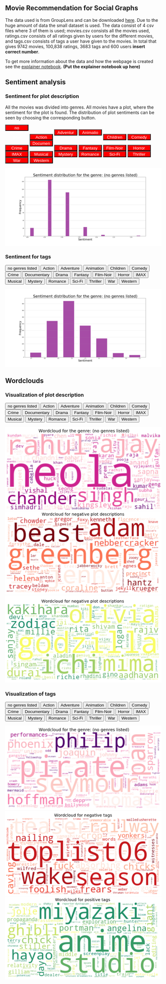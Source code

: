 <html>
<body>
<style>
.button
{
	background-color: red;
	color: white;
	width: 75px;
	height: 20px;
}
</style>
</body>
</html>

## Movie Recommendation for Social Graphs

The data used is from GroupLens and can be downloaded [here](https://grouplens.org/datasets/movielens/latest/). Due to the huge amount of data the small dataset is used. The data consist of 4 csv files where 3 of them is used; movies.csv consists all the movies used, ratings.csv consists of all ratings given by users for the different movies, and tags.csv consists of tags a user have given to the movies. In total that gives 9742 movies, 100,838 ratings, 3683 tags and 600 users **insert correct number**.

To get more information about the data and how the webpage is created see the [explainer notebook](https://nbviewer.jupyter.org). **(Put the explainer notebook up here)**  

## Sentiment analysis

### Sentiment for plot description
All the movies was divided into genres. All movies have a plot, where the sentiment for the plot is found. The distribution of plot sentiments can be seen by choosing the corresponding button.  

<button class="button" onclick="document.getElementById('sentiment_plot').src='images/plot_sentiment_(no genres listed).png'">no genres listed</button>
<button class="button" onclick="document.getElementById('sentiment_plot').src='images/plot_sentiment_Action.png'">Action</button>
<button class="button" onclick="document.getElementById('sentiment_plot').src='images/plot_sentiment_Adventure.png'">Adventure</button>
<button class="button" onclick="document.getElementById('sentiment_plot').src='images/plot_sentiment_Animation.png'">Animation</button>
<button class="button" onclick="document.getElementById('sentiment_plot').src='images/plot_sentiment_Children.png'">Children</button>
<button class="button" onclick="document.getElementById('sentiment_plot').src='images/plot_sentiment_Comedy.png'">Comedy</button>
<button class="button" onclick="document.getElementById('sentiment_plot').src='images/plot_sentiment_Crime.png'">Crime</button>
<button class="button" onclick="document.getElementById('sentiment_plot').src='images/plot_sentiment_Documentary.png'">Documentary</button>
<button class="button" onclick="document.getElementById('sentiment_plot').src='images/plot_sentiment_Drama.png'">Drama</button>
<button class="button" onclick="document.getElementById('sentiment_plot').src='images/plot_sentiment_Fantasy.png'">Fantasy</button>
<button class="button" onclick="document.getElementById('sentiment_plot').src='images/plot_sentiment_Film-Noir.png'">Film-Noir</button>
<button class="button" onclick="document.getElementById('sentiment_plot').src='images/plot_sentiment_Horror.png'">Horror</button>
<button class="button" onclick="document.getElementById('sentiment_plot').src='images/plot_sentiment_IMAX.png'">IMAX</button>
<button class="button" onclick="document.getElementById('sentiment_plot').src='images/plot_sentiment_Musical.png'">Musical</button>
<button class="button" onclick="document.getElementById('sentiment_plot').src='images/plot_sentiment_Mystery.png'">Mystery</button>
<button class="button" onclick="document.getElementById('sentiment_plot').src='images/plot_sentiment_Romance.png'">Romance</button>
<button class="button" onclick="document.getElementById('sentiment_plot').src='images/plot_sentiment_Sci-Fi.png'">Sci-Fi</button>
<button class="button" onclick="document.getElementById('sentiment_plot').src='images/plot_sentiment_Thriller.png'">Thriller</button>
<button class="button" onclick="document.getElementById('sentiment_plot').src='images/plot_sentiment_War.png'">War</button>
<button class="button" onclick="document.getElementById('sentiment_plot').src='images/plot_sentiment_Western.png'">Western</button>

<img id="sentiment_plot" src="images/plot_sentiment_(no genres listed).png" style="width:600px">

### Sentiment for tags

<button onclick="document.getElementById('sentiment_tag').src='images/tag_sentiment_(no genres listed).png'">no genres listed</button>
<button onclick="document.getElementById('sentiment_tag').src='images/tag_sentiment_Action.png'">Action</button>
<button onclick="document.getElementById('sentiment_tag').src='images/tag_sentiment_Adventure.png'">Adventure</button>
<button onclick="document.getElementById('sentiment_tag').src='images/tag_sentiment_Animation.png'">Animation</button>
<button onclick="document.getElementById('sentiment_tag').src='images/tag_sentiment_Children.png'">Children</button>
<button onclick="document.getElementById('sentiment_tag').src='images/tag_sentiment_Comedy.png'">Comedy</button>
<button onclick="document.getElementById('sentiment_tag').src='images/tag_sentiment_Crime.png'">Crime</button>
<button onclick="document.getElementById('sentiment_tag').src='images/tag_sentiment_Documentary.png'">Documentary</button>
<button onclick="document.getElementById('sentiment_tag').src='images/tag_sentiment_Drama.png'">Drama</button>
<button onclick="document.getElementById('sentiment_tag').src='images/tag_sentiment_Fantasy.png'">Fantasy</button>
<button onclick="document.getElementById('sentiment_tag').src='images/tag_sentiment_Film-Noir.png'">Film-Noir</button>
<button onclick="document.getElementById('sentiment_tag').src='images/tag_sentiment_Horror.png'">Horror</button>
<button onclick="document.getElementById('sentiment_tag').src='images/tag_sentiment_IMAX.png'">IMAX</button>
<button onclick="document.getElementById('sentiment_tag').src='images/tag_sentiment_Musical.png'">Musical</button>
<button onclick="document.getElementById('sentiment_tag').src='images/tag_sentiment_Mystery.png'">Mystery</button>
<button onclick="document.getElementById('sentiment_tag').src='images/tag_sentiment_Romance.png'">Romance</button>
<button onclick="document.getElementById('sentiment_tag').src='images/tag_sentiment_Sci-Fi.png'">Sci-Fi</button>
<button onclick="document.getElementById('sentiment_tag').src='images/tag_sentiment_Thriller.png'">Thriller</button>
<button onclick="document.getElementById('sentiment_tag').src='images/tag_sentiment_War.png'">War</button>
<button onclick="document.getElementById('sentiment_tag').src='images/tag_sentiment_Western.png'">Western</button>

<img id="sentiment_tag" src="images/tag_sentiment_(no genres listed).png" style="width:600px">

## Wordclouds

### Visualization of plot description

<button onclick="document.getElementById('wordcloud_plot').src='images/plot_wordcloud_(no genres listed).png'">no genres listed</button>
<button onclick="document.getElementById('wordcloud_plot').src='images/plot_wordcloud_Action.png'">Action</button>
<button onclick="document.getElementById('wordcloud_plot').src='images/plot_wordcloud_Adventure.png'">Adventure</button>
<button onclick="document.getElementById('wordcloud_plot').src='images/plot_wordcloud_Animation.png'">Animation</button>
<button onclick="document.getElementById('wordcloud_plot').src='images/plot_wordcloud_Children.png'">Children</button>
<button onclick="document.getElementById('wordcloud_plot').src='images/plot_wordcloud_Comedy.png'">Comedy</button>
<button onclick="document.getElementById('wordcloud_plot').src='images/plot_wordcloud_Crime.png'">Crime</button>
<button onclick="document.getElementById('wordcloud_plot').src='images/plot_wordcloud_Documentary.png'">Documentary</button>
<button onclick="document.getElementById('wordcloud_plot').src='images/plot_wordcloud_Drama.png'">Drama</button>
<button onclick="document.getElementById('wordcloud_plot').src='images/plot_wordcloud_Fantasy.png'">Fantasy</button>
<button onclick="document.getElementById('wordcloud_plot').src='images/plot_wordcloud_Film-Noir.png'">Film-Noir</button>
<button onclick="document.getElementById('wordcloud_plot').src='images/plot_wordcloud_Horror.png'">Horror</button>
<button onclick="document.getElementById('wordcloud_plot').src='images/plot_wordcloud_IMAX.png'">IMAX</button>
<button onclick="document.getElementById('wordcloud_plot').src='images/plot_wordcloud_Musical.png'">Musical</button>
<button onclick="document.getElementById('wordcloud_plot').src='images/plot_wordcloud_Mystery.png'">Mystery</button>
<button onclick="document.getElementById('wordcloud_plot').src='images/plot_wordcloud_Romance.png'">Romance</button>
<button onclick="document.getElementById('wordcloud_plot').src='images/plot_wordcloud_Sci-Fi.png'">Sci-Fi</button>
<button onclick="document.getElementById('wordcloud_plot').src='images/plot_wordcloud_Thriller.png'">Thriller</button>
<button onclick="document.getElementById('wordcloud_plot').src='images/plot_wordcloud_War.png'">War</button>
<button onclick="document.getElementById('wordcloud_plot').src='images/plot_wordcloud_Western.png'">Western</button>

<img id="wordcloud_plot" src="images/plot_wordcloud_(no genres listed).png" style="width:600px">

<img src="images/neg_plot.png" alt="hi" class="inline"/>

<img src="images/pos_plot.png" alt="hi" class="inline"/>

### Visualization of tags

<button onclick="document.getElementById('wordcloud_tag').src='images/tag_wordcloud_(no genres listed).png'">no genres listed</button>
<button onclick="document.getElementById('wordcloud_tag').src='images/tag_wordcloud_Action.png'">Action</button>
<button onclick="document.getElementById('wordcloud_tag').src='images/tag_wordcloud_Adventure.png'">Adventure</button>
<button onclick="document.getElementById('wordcloud_tag').src='images/tag_wordcloud_Animation.png'">Animation</button>
<button onclick="document.getElementById('wordcloud_tag').src='images/tag_wordcloud_Children.png'">Children</button>
<button onclick="document.getElementById('wordcloud_tag').src='images/tag_wordcloud_Comedy.png'">Comedy</button>
<button onclick="document.getElementById('wordcloud_tag').src='images/tag_wordcloud_Crime.png'">Crime</button>
<button onclick="document.getElementById('wordcloud_tag').src='images/tag_wordcloud_Documentary.png'">Documentary</button>
<button onclick="document.getElementById('wordcloud_tag').src='images/tag_wordcloud_Drama.png'">Drama</button>
<button onclick="document.getElementById('wordcloud_tag').src='images/tag_wordcloud_Fantasy.png'">Fantasy</button>
<button onclick="document.getElementById('wordcloud_tag').src='images/tag_wordcloud_Film-Noir.png'">Film-Noir</button>
<button onclick="document.getElementById('wordcloud_tag').src='images/tag_wordcloud_Horror.png'">Horror</button>
<button onclick="document.getElementById('wordcloud_tag').src='images/tag_wordcloud_IMAX.png'">IMAX</button>
<button onclick="document.getElementById('wordcloud_tag').src='images/tag_wordcloud_Musical.png'">Musical</button>
<button onclick="document.getElementById('wordcloud_tag').src='images/tag_wordcloud_Mystery.png'">Mystery</button>
<button onclick="document.getElementById('wordcloud_tag').src='images/tag_wordcloud_Romance.png'">Romance</button>
<button onclick="document.getElementById('wordcloud_tag').src='images/tag_wordcloud_Sci-Fi.png'">Sci-Fi</button>
<button onclick="document.getElementById('wordcloud_tag').src='images/tag_wordcloud_Thriller.png'">Thriller</button>
<button onclick="document.getElementById('wordcloud_tag').src='images/tag_wordcloud_War.png'">War</button>
<button onclick="document.getElementById('wordcloud_tag').src='images/tag_wordcloud_Western.png'">Western</button>

<img id="wordcloud_tag" src="images/tag_wordcloud_(no genres listed).png" style="width:600px">

<img src="images/neg_tag.png" alt="hi" class="inline"/>

<img src="images/pos_tag.png" alt="hi" class="inline"/>

